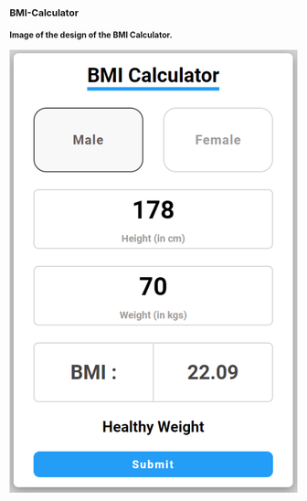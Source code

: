 ### BMI-Calculator

#### Image of the design of the BMI Calculator.
![alt text](https://github.com/debanjan-2002/BMI-Calculator/blob/master/image.PNG?raw=true)
